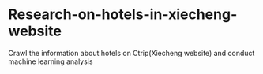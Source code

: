 # Research-on-hotels-in-xiecheng-website
Crawl the information about hotels on Ctrip(Xiecheng website) and conduct machine learning analysis
